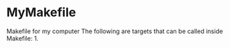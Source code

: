 # MyMakefile
Makefile for my computer
The following are targets that can be called inside Makefile:
1.
